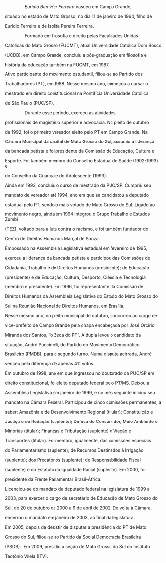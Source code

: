 

 



                *Eurídio Ben-Hur Ferreira* nasceu em Campo Grande,

situado no estado de Mato Grosso, no dia 11 de janeiro de 1964, filho de

Eurídio Ferreira e de Isolita Pereira Ferreira.



                Formado em filosofia e direito pelas Faculdades Unidas

Católicas do Mato Grosso (FUCMT), atual Universidade Católica Dom Bosco

(UCDB), em Campo Grande, concluiu a pós-graduação em filosofia e

história da educação também na FUCMT, em 1987.



Ativo participante do movimento estudantil, filiou-se ao Partido dos

Trabalhadores (PT), em 1988. Nesse mesmo ano, começou a cursar o

mestrado em direito constitucional na Pontifícia Universidade Católica

de São Paulo (PUC/SP).



                Durante esse período, exerceu as atividades

profissionais de magistério superior e advocacia. No pleito de outubro

de 1992, foi o primeiro vereador eleito pelo PT em Campo Grande. Na

Câmara Municipal da capital de Mato Grosso do Sul, assumiu a liderança

da bancada petista e foi presidente da Comissão de Educação, Cultura e

Esporte. Foi também membro do Conselho Estadual de Saúde (1992-1993) e

do Conselho da Criança e do Adolescente (1993).



Ainda em 1993, concluiu o curso de mestrado da PUC/SP. Cumpriu seu

mandato de vereador até 1994, ano em que se candidatou a deputado

estadual pelo PT, sendo o mais votado de Mato Grosso do Sul. Ligado ao

movimento negro, ainda em 1994 integrou o Grupo Trabalho e Estudos Zumbi

(TEZ), voltado para a luta contra o racismo, e foi também fundador do

Centro de Direitos Humanos Marçal de Souza.



Empossado na Assembleia Legislativa estadual em fevereiro de 1995,

exerceu a liderança da bancada petista e participou das Comissões de

Cidadania, Trabalho e de Direitos Humanos (presidente); de Educação

(presidente) e de Educação, Cultura, Desporto, Ciência e Tecnologia

(membro e presidente). Em 1996, foi representante da Comissão de

Direitos Humanos da Assembleia Legislativa do Estado do Mato Grosso do

Sul na Reunião Nacional de Direitos Humanos, em Brasília.



Nesse mesmo ano, no pleito municipal de outubro, concorreu ao cargo de

vice-prefeito de Campo Grande pela chapa encabeçada por José Orcírio

Miranda dos Santos, “o Zeca do PT”. A dupla levou o candidato da

situação, André Puccinelli, do Partido do Movimento Democrático

Brasileiro (PMDB), para o segundo turno. Numa disputa acirrada, André

venceu pela diferença de apenas 411 votos.



Em outubro de 1998, ano em que ingressou no doutorado da PUC/SP em

direito constitucional, foi eleito deputado federal pelo PT/MS. Deixou a

Assembleia Legislativa em janeiro de 1999, e no mês seguinte iniciou seu

mandato na Câmara Federal. Participou de cinco comissões permanentes, a

saber: Amazônia e de Desenvolvimento Regional (titular); Constituição e

Justiça e de Redação (suplente); Defesa do Consumidor, Meio Ambiente e

Minorias (titular); Finanças e Tributação (suplente) e Viação e

Transportes (titular). Foi membro, igualmente, das comissões especiais

do Parlamentarismo (suplente); de Recursos Destinados à Irrigação

(suplente); dos Precatórios (suplente); de Responsabilidade Fiscal

(suplente) e do Estatuto da Igualdade Racial (suplente). Em 2000, foi

presidente da Frente Parlamentar Brasil-África.



Licenciou-se do mandato de deputado federal na legislatura de 1999 a

2003, para exercer o cargo de secretário de Educação de Mato Grosso do

Sul, de 20 de outubro de 2000 a 9 de abril de 2002. De volta à Câmara,

encerrou o mandato em janeiro de 2003, ao final da legislatura.



Em 2005, depois de desistir de disputar a presidência do PT de Mato

Grosso do Sul, filiou-se ao Partido da Social Democracia Brasileira

(PSDB).  Em 2009, presidiu a seção de Mato Grosso do Sul do Instituto

Teotônio Vilela (ITV).



 




